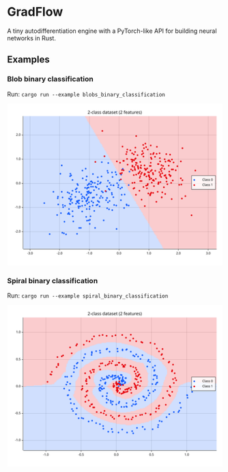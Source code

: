 # GradFlow

A tiny autodifferentiation engine with a PyTorch-like API for building neural networks in Rust.

## Examples

### Blob binary classification

Run: ```cargo run --example blobs_binary_classification```

![Blob binary classification result](data/example_blobs_decision_regions.svg)

### Spiral binary classification

Run: ```cargo run --example spiral_binary_classification```

![Spiral binary classification result](data/example_spiral_decision_regions.svg)